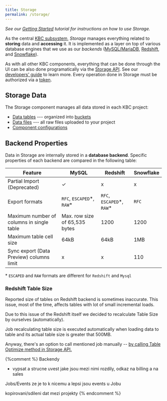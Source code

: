 ```yaml
---
title: Storage
permalink: /storage/
---
```


*See our [Getting Started](/tutorial/load/) tutorial for instructions on how to use Storage.*

As the central [KBC subsystem](/overview/), *Storage* manages everything related to **storing** data and **accessing** it.
It is implemented as a layer on top of various database engines that we use as our *backends*
([MySQL/MariaDB](https://mariadb.org/),
[Redshift](https://aws.amazon.com/redshift/), and [Snowflake](http://www.snowflake.net/)).

As with all other KBC components, everything that can be done through the UI can be also done programatically via
the [Storage API](http://docs.keboola.apiary.io/). See our [developers' guide](https://developers.keboola.com/integrate/storage/) to learn more.
Every operation done in Storage must be authorized via a [token](/storage/tokens/).

## Storage Data
The Storage component manages all data stored in each KBC project:

- [Data tables](/storage/tables/) --- organized into [buckets](/storage/buckets/)
- [Data files](/storage/file-uploads/) --- all raw files uploaded to your project
- [Component configurations](/storage/configurations/)

## Backend Properties
Data in Storage are internally stored in a **database backend**. Specific properties of each backend
are compared in the following table:

Feature | MySQL | Redshift | Snowflake
---------- | ----------- | ---------- | -------------
Partial Import (Deprecated) | ✓ | x | x
Export formats | `RFC`, `ESCAPED`\*, `RAW`\* | `RFC`, `ESCAPED`\*, `RAW`\*  | `RFC`
Maximum number of columns in single table | Max. row size of 65,535 bytes | 1200 | 1200 |
Maximum table cell size | 64kB | 64kB | 1MB |
Sync export (Data Preview) columns limit | x | x | 110 |

\* `ESCAPED` and `RAW` formats are different for `Redshift` and `Mysql`

### Redshift Table Size

Reported size of tables on Redshift backend is sometimes inaccurate. This issue, most of the time,
affects tables with lot of small incremental loads.

Due to this issue of the Redshift itself we decided to recalculate Table Size by ourselves (automatically).

Job recalculating table size is executed automatically when loading data to table and its actual table
size is greater that 500MB.

Anyway, there's an option to call mentioned job manually -- [by calling Table Optimize method in Storage API.](http://docs.keboola.apiary.io/#reference/tables/table-optimize/optimize-table)

{%comment %}
Backendy
- vypsat a strucne uvest jake jsou mezi nimi rozdily, odkaz na billing a na sales

Jobs/Events ze je to k nicemu a lepsi jsou events u Jobu

kopirovani/sdileni dat mezi projekty
{% endcomment %}
